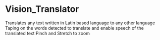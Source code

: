 # Vision_Translator
Translates any text written in Latin based language to any other language
Taping on the words detected to translate and enable speech of the translated text
Pinch and Stretch to zoom